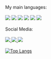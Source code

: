 My main languages:
<br>
<br>
<img src="https://img.shields.io/badge/HTML5-E34F26?style=for-the-badge&logo=html5&logoColor=white"/> <img src="https://img.shields.io/badge/CSS3-1572B6?style=for-the-badge&logo=css3&logoColor=white"/> <img src="https://img.shields.io/badge/JavaScript-323330?style=for-the-badge&logo=javascript&logoColor=F7DF1E"/> <img src="https://img.shields.io/badge/Python-14354C?style=for-the-badge&logo=python&logoColor=white"/> <img src="https://img.shields.io/badge/C%2B%2B-00599C?style=for-the-badge&logo=c%2B%2B&logoColor=white"/> <img src="https://img.shields.io/badge/Unity-100000?style=for-the-badge&logo=unity&logoColor=white"/>
<br>
<br>
Social Media:
<br>
<br>
<a href="https://www.reddit.com/user/leandrozx17"/> <img src="https://img.shields.io/badge/Reddit-FF4500?style=for-the-badge&logo=reddit&logoColor=white"/> <a href="https://twitter.com/leandrozx17"/> <img src="https://img.shields.io/badge/Twitter-1DA1F2?style=for-the-badge&logo=twitter&logoColor=white"/> <a href="https://www.goodreads.com/user/show/72788866-leandro-boeriz"/> <img src="https://img.shields.io/badge/Goodreads-372213?style=for-the-badge&logo=goodreads&logoColor=white"/>
<br>
<br>
[![Top Langs](https://github-readme-stats-git-masterrstaa-rickstaa.vercel.app/api/top-langs/?username=leandroboeriz)](https://github.com/anuraghazra/github-readme-stats)
<!---
LeandroBoeriz/LeandroBoeriz is a ✨ special ✨ repository because its `README.md` (this file) appears on your GitHub profile.
You can click the Preview link to take a look at your changes.
--->
